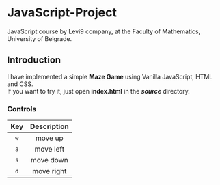 # JavaScript-Project
JavaScript course by Levi9 company, at the Faculty of Mathematics, University of Belgrade.


## Introduction
I have implemented a simple <strong>Maze Game</strong> using Vanilla JavaScript, HTML and CSS.  
If you want to try it, just open <strong>index.html</strong> in the <em><strong>source</strong></em> directory. 

### Controls
| Key | Description|
| :-------------: | :-----------------: |
| `w` | move up |
| `a` | move left |
| `s` | move down |
| `d` | move right |
